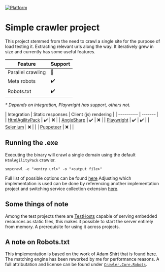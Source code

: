 [![Platform](https://img.shields.io/badge/Platform-.NET%2010-blue.svg?style=flat)](https://docs.microsoft.com/en-us/dotnet/)

# Simple crawler project

This project stemmed from the need to crawl a single site for the purpose of load testing it. Extracting relevant urls along the way. It iteratively grew in size and currently has some useful features.

| Feature    | Support |
| ---------- | ------- |
| Parallel crawling | :100: |
| Meta robots | :heavy_check_mark: |
| Robots.txt | :heavy_check_mark: |

_* Depends on integration, Playwright has support, others not._

| Integration  | Static responses | Client (js) rendering |
| ---------- | ------- |
| [HtmlAgilityPack](https://html-agility-pack.net/) | :heavy_check_mark: | :x:  |
| [AngleSharp](https://anglesharp.github.io/) | :heavy_check_mark: | :x: |
| [Playwright](https://playwright.dev/) | :heavy_check_mark: | :heavy_check_mark: |
| [Selenium](https://www.selenium.dev/) | :x: |  |
| [Puppeteer](https://pptr.dev/) | :x: |  |

## Running the .exe

Executing the binary will crawl a single domain using the default `HtmlAgilityPack` crawler.

```
smpcrawl -e "<entry url>" -o "<output file>"
```

Full list of possible options can be found [here](./src/SimpleCrawler/Options.cs)
Adjusting which implementation is used can be done by referencing another implementation project and switching service collection extension [here](./src/SimpleCrawler/Extensions/ServiceCollectionExtensions.cs).

## Some things of note

Among the test projects there are [TestHosts](./tests/Crawler.TestHost/Infrastructure/Factories/SpaWebApplicationFactory.cs) capable of serving embedded resources as static files, this makes it possible to start the server entirely from memory. A prerequisite for using it across projects.

## A note on Robots.txt

This implementation is based on the work of Adam Shirt that is found [here](https://github.com/drmathias/robots).
The matching engine has been reworked by me for performance reasons.
A full attributation and license can be found under [`Crawler.Core.Robots`](./src/Crawler.Core/Robots/).
